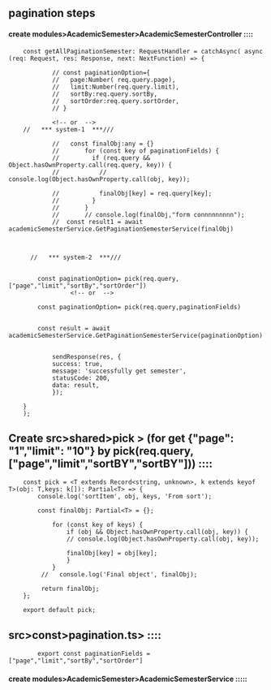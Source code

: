 ## pagination steps

#### create modules>AcademicSemester>AcademicSemesterController ::::

        const getAllPaginationSemester: RequestHandler = catchAsync( async (req: Request, res: Response, next: NextFunction) => {

                // const paginationOption={
                //   page:Number( req.query.page),
                //   limit:Number(req.query.limit),
                //   sortBy:req.query.sortBy,
                //   sortOrder:req.query.sortOrder,
                // }

                <!-- or  -->
        //   *** system-1  ***///

                //   const finalObj:any = {}
                //       for (const key of paginationFields) {
                //         if (req.query && Object.hasOwnProperty.call(req.query, key)) {
                //           // console.log(Object.hasOwnProperty.call(obj, key));
                    
                //           finalObj[key] = req.query[key];
                //         }
                //       }
                //       // console.log(finalObj,"form connnnnnnnn");
                //  const result1 = await academicSemesterService.GetPaginationSemesterService(finalObj)


                        
          //   *** system-2  ***///

       
            const paginationOption= pick(req.query,["page","limit","sortBy","sortOrder"])
                     <!-- or  -->

            const paginationOption= pick(req.query,paginationFields)


            const result = await academicSemesterService.GetPaginationSemesterService(paginationOption)


                sendResponse(res, {
                success: true,
                message: 'successfully get semester',
                statusCode: 200,
                data: result,
                });

        }
        );

## Create src>shared>pick > (for get {"page": "1","limit": "10"} by pick(req.query,["page","limit","sortBY","sortBY"])) ::::

       
      


     


        const pick = <T extends Record<string, unknown>, k extends keyof T>(obj: T,keys: k[]): Partial<T> => {
            console.log('sortItem', obj, keys, 'From sort');

            const finalObj: Partial<T> = {};

                for (const key of keys) {
                    if (obj && Object.hasOwnProperty.call(obj, key)) {
                    // console.log(Object.hasOwnProperty.call(obj, key));

                    finalObj[key] = obj[key];
                    }
                }
             //   console.log('Final object', finalObj);

             return finalObj;
        };

        export default pick;

## src>const>pagination.ts> ::::

            export const paginationFields = ["page","limit","sortBy","sortOrder"]

        

#### create modules>AcademicSemester>AcademicSemesterService :::::


